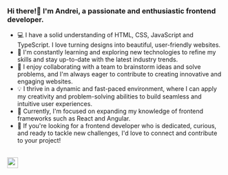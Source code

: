 ### Hi there!👋 I'm Andrei, a passionate and enthusiastic frontend developer.

- 💻 I have a solid understanding of HTML, CSS, JavaScript and TypeScript. I love turning designs into beautiful, user-friendly websites.
- 🌟 I'm constantly learning and exploring new technologies to refine my skills and stay up-to-date with the latest industry trends.
- 🔨 I enjoy collaborating with a team to brainstorm ideas and solve problems, and I'm always eager to contribute to creating innovative and engaging websites.
- 💡 I thrive in a dynamic and fast-paced environment, where I can apply my creativity and problem-solving abilities to build seamless and intuitive user experiences.
- 🌱 Currently, I'm focused on expanding my knowledge of frontend frameworks such as React and Angular.
- 🚀 If you're looking for a frontend developer who is dedicated, curious, and ready to tackle new challenges, I'd love to connect and contribute to your project!

<br/>
<a href="mailto:jshadymail@gmail.com"><img src="https://img.shields.io/badge/Gmail-D14836?style=for-the-badge&logo=gmail&logoColor=white" height=25></a>

